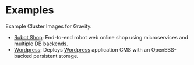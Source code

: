 # Examples

Example Cluster Images for Gravity.


- [Robot Shop](./robot-shop-app/README.md): End-to-end robot web online shop using microservices and multiple DB backends.
- [Wordpress](./wordpress/README.md): Deploys [Wordpress](https://www.wordpress.org) application CMS with an OpenEBS-backed persistent storage. 
